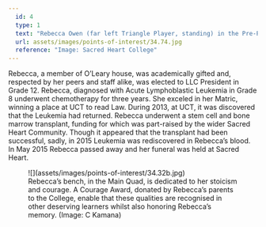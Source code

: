 ```yaml
---
  id: 4
  type: 1
  text: "Rebecca Owen (far left Triangle Player, standing) in the Pre-Primary school in 1999, later LLC President in the Matric Class of 2012."
  url: assets/images/points-of-interest/34.74.jpg
  reference: "Image: Sacred Heart College"
---
```

Rebecca, a member of O’Leary house, was academically gifted and, respected by her peers and staff alike, was elected to LLC President in Grade 12. Rebecca, diagnosed with Acute Lymphoblastic Leukemia in Grade 8 underwent chemotherapy for three years. She exceled in her Matric, winning a place at UCT to read Law. During 2013, at UCT, it was discovered that the Leukemia had returned. Rebecca underwent a stem cell and bone marrow transplant, funding for which was part-raised by the wider Sacred Heart Community. Though it appeared that the transplant had been successful, sadly, in 2015 Leukemia was rediscovered in Rebecca’s blood. In May 2015 Rebecca passed away and her funeral was held at Sacred Heart. 

<figure>![](assets/images/points-of-interest/34.32b.jpg)
  <figcaption>Rebecca’s bench, in the Main Quad, is dedicated to her stoicism and courage. A Courage Award, donated by Rebecca’s parents to the College, enable that these qualities are recognised in other deserving learners whilst also honoring Rebecca’s memory. (Image: C Kamana) </figcaption>
</figure>


